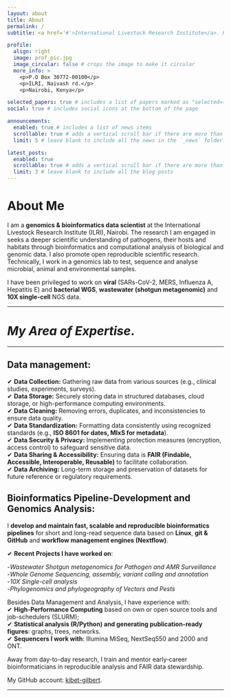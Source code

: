 ```yaml
---
layout: about
title: About
permalink: /
subtitle: <a href='#'>International Livestock Research Institute</a>. PO Box 30709, Nairobi 00100, Kenya. "Better lives, better planet through..." 'Genomics'.

profile:
  align: right
  image: prof_pic.jpg
  image_circular: false # crops the image to make it circular
  more_info: >
    <p>P.O Box 30772-00100</p>
    <p>ILRI, Naivash rd.</p>
    <p>Nairobi, Kenya</p>

selected_papers: true # includes a list of papers marked as "selected={true}"
social: true # includes social icons at the bottom of the page

announcements:
  enabled: true # includes a list of news items
  scrollable: true # adds a vertical scroll bar if there are more than 3 news items
  limit: 5 # leave blank to include all the news in the `_news` folder

latest_posts:
  enabled: true
  scrollable: true # adds a vertical scroll bar if there are more than 3 new posts items
  limit: 3 # leave blank to include all the blog posts
---
```


# About Me

I am a **genomics & bioinformatics data scientist** at the International Livestock Research Institute (ILRI), Nairobi. The research I am engaged in seeks a deeper scientific understanding of pathogens, their hosts and habitats through bioinformatics and computational analysis of biological and genomic data. I also promote open reproducible scientific research. Technically, I work in a genomics lab to test, sequence and analyse microbial, animal and environmental samples.

I have been privileged to work on **viral** (SARs-CoV-2, MERS, Influenza A, Hepatitis E) and **bacterial WGS**, **wastewater (shotgun metagenomic)** and **10X single-cell** NGS data.

---

# _My Area of Expertise_.

---

## **Data management**:

✔ **Data Collection:** Gathering raw data from various sources (e.g., clinical studies, experiments, surveys).  
✔ **Data Storage:** Securely storing data in structured databases, cloud storage, or high-performance computing environments.  
✔ **Data Cleaning:** Removing errors, duplicates, and inconsistencies to ensure data quality.  
✔ **Data Standardization:** Formatting data consistently using recognized standards (e.g., **ISO 8601 for dates, MIxS for metadata**).  
✔ **Data Security & Privacy:** Implementing protection measures (encryption, access control) to safeguard sensitive data.  
✔ **Data Sharing & Accessibility:** Ensuring data is **FAIR (Findable, Accessible, Interoperable, Reusable)** to facilitate collaboration.  
✔ **Data Archiving:** Long-term storage and preservation of datasets for future reference or regulatory requirements.

## **Bioinformatics Pipeline-Development and Genomics Analysis**:

I **develop and maintain fast, scalable and reproducible bioinformatics pipelines** for short and long-read sequence data based on **Linux**, **git & GitHub** and **workflow management engines (Nextflow)**.

✔ **Recent Projects I have worked on**:

 -_Wastewater Shotgun metagenomics for Pathogen and AMR Surveillance_  
 -_Whole Genome Sequencing, assembly, variant calling and annotation_  
 -_10X Single-cell analysis_  
 -_Phylogenomics and phylogeography of Vectors and Pests_  

Besides Data Management and Analysis, I have experience with:  
✔ **High-Performance Computing** based on own or open source tools and job-schedulers (SLURM);  
✔ **Statistical analysis (R/Python) and generating publication-ready figures**: graphs, trees, networks.  
✔ **Sequencers I work with**: Illumina MiSeq, NextSeq550 and 2000 and ONT.

Away from day-to-day research, I train and mentor early‑career bioinformaticians in reproducible analysis and FAIR data stewardship.

My GitHub account: [kibet-gilbert](https://github.com/kibet-gilbert).

---
